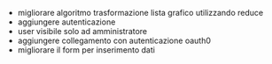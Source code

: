 - migliorare algoritmo trasformazione lista grafico utilizzando reduce
- aggiungere autenticazione
- user visibile solo ad amministratore
- aggiungere collegamento con autenticazione oauth0
- migliorare il form per inserimento dati

